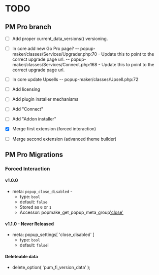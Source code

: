 # TODO

## PM Pro branch

-   [ ] Add proper current_data_versions() versioning.

-   [ ] In core add new Go Pro page?
        -- popup-maker/classes/Services/Upgrader.php:70 - Update this to point to the correct upgrade page url.
        -- popup-maker/classes/Services/Connect.php:168 - Update this to point to the correct upgrade page url.

-   [ ] In core update Upsells
        -- popup-maker/classes/Upsell.php:72

-   [ ] Add licensing
-   [ ] Add plugin installer mechanisms
-   [ ] Add "Connect"
-   [ ] Add "Addon installer"
-   [x] Merge first extension (forced interaction)
-   [ ] Merge second extension (advanced theme builder)

## PM Pro Migrations

### Forced Interaction

#### v1.0.0

-   meta: `popup_close_disabled` -
    -   type: `bool`
    -   default: `false`
    -   Stored as `0` or `1`
    -   Accessor: popmake_get_popup_meta_group['close']('disabled')

#### v1.1.0 - Never Released

-   meta: popup_settings[ 'close_disabled' ]
    -   type: `bool`
    -   default: `false`l

#### Deleteable data

-   delete_option( 'pum_fi_version_data' );
